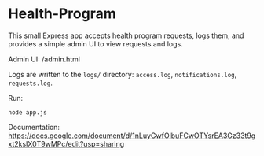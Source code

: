 # Health-Program

This small Express app accepts health program requests, logs them, and provides a simple admin UI to view requests and logs.

Admin UI: /admin.html

Logs are written to the `logs/` directory: `access.log`, `notifications.log`, `requests.log`.

Run:

```
node app.js
```

Documentation: https://docs.google.com/document/d/1nLuyGwfOlbuFCwOTYsrEA3Gz33t9gxt2ksIX0T9wMPc/edit?usp=sharing
